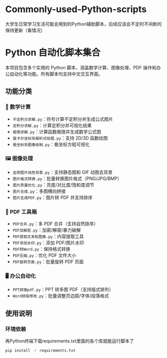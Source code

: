 # Commonly-used-Python-scripts
大学生日常学习生活可能会用到的Python辅助脚本，后续应该会不定时不间断的保持更新（看情况）
# Python 自动化脚本集合

本项目包含多个实用的 Python 脚本，涵盖数学计算、图像处理、PDF 操作和办公自动化等功能。所有脚本均支持中文交互界面。

## 功能分类

### 🧮 数学计算
- `不定积分求解.py`：符号计算不定积分并生成公式图片
- `定积分求解.py`：计算定积分并可视化结果
- `极限求解.py`：计算函数极限并生成数学公式图
- `笛卡尔坐标系解析式绘图.py`：支持 2D/3D 函数绘图
- `极坐标系图像绘制.py`：极坐标方程可视化

### 🖼️ 图像处理
- `去除图片纯色背景.py`：支持静态图和 GIF 动图去背景
- `图片格式转换.py`：批量转换图片格式（PNG/JPG/BMP）
- `图片质量优化.py`：亮度/对比度/饱和度调节
- `图片合成.py`：多图横向拼接
- `图片生成PDF.py`：图片转 PDF 并支持排序

### 📑 PDF 工具箱
- `PDF合并.py`：多 PDF 合并（支持自然排序）
- `PDF加解密.py`：加密/解密/暴力破解
- `PDF提取文本和图像.py`：内容提取工具
- `PDF添加水印.py`：添加 PDF/图片水印
- `PDF转Word.py`：保持格式转换
- `PDF压缩.py`：优化 PDF 文件大小
- `PDF旋转页面.py`：批量旋转 PDF 页面

### 🖥️ 办公自动化
- `PPT拼接pdf.py`：PPT 转多图 PDF（支持版式排列）
- `Word排版修改.py`：批量调整页边距/字体/段落格式

## 使用说明

### 环境依赖
再Python终端下载requirements.txt里面的各个库就能运行脚本了
```bash
pip install -r requirements.txt
